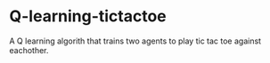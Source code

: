 # Q-learning-tictactoe
A Q learning algorith that trains two agents to play tic tac toe against eachother. 
